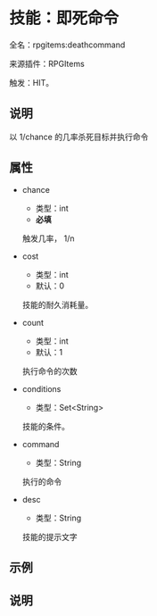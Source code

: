 # 技能：即死命令

<!-- 本文件是通过游戏内 `/rpgitem gen-wiki` 命令生成的。 -->
<!-- 请只在对应的 "beginCustomXXXX" 与 "endCustomXXXX" 间编辑。  -->
<!-- 如果您想修改技能或其属性的描述， -->
<!-- 请修改 "resources/lang/zh_CN.yml" 中对应的项。 -->

全名：rpgitems:deathcommand

来源插件：RPGItems

触发：HIT。

<!-- beginCustomHeader -->
<!-- endCustomHeader -->

## 说明

以 1/chance 的几率杀死目标并执行命令
<!-- beginCustomDescription -->
<!-- endCustomDescription -->

## 属性

* chance

  * 类型：int
  * **必填**

  触发几率， 1/n

* cost

  * 类型：int
  * 默认：0

  技能的耐久消耗量。

* count

  * 类型：int
  * 默认：1

  执行命令的次数

* conditions

  * 类型：Set&lt;String&gt;

  技能的条件。

* command

  * 类型：String

  执行的命令

* desc

  * 类型：String

  技能的提示文字

<!-- beginCustomProperties -->
<!-- endCustomProperties -->

## 示例

<!-- beginCustomExample -->
<!-- endCustomExample -->

## 说明

<!-- beginCustomNote -->
<!-- endCustomNote -->
